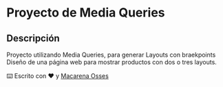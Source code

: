 # Proyecto de Media Queries

## Descripción

Proyecto utilizando Media Queries, para generar Layouts con braekpoints
Diseño de una página web para mostrar productos con dos o tres layouts.

⌨️ Escrito con ❤️ y [Macarena Osses](https://github.com/Makaosva) 